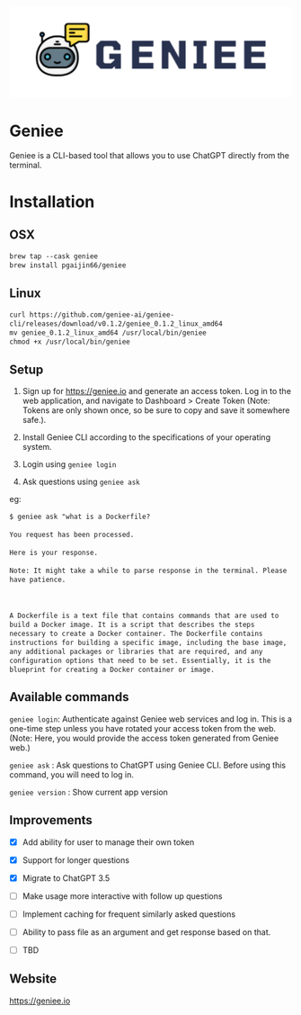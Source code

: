 ![geniee](assets/geniee.png)


# Geniee

Geniee is a CLI-based tool that allows you to use ChatGPT directly from the terminal.

# Installation

## OSX 

```shell
brew tap --cask geniee
brew install pgaijin66/geniee
```

## Linux

```shell
curl https://github.com/geniee-ai/geniee-cli/releases/download/v0.1.2/geniee_0.1.2_linux_amd64
mv geniee_0.1.2_linux_amd64 /usr/local/bin/geniee
chmod +x /usr/local/bin/geniee
```

## Setup

1. Sign up for https://geniee.io and generate an access token. Log in to the web application, and navigate to Dashboard > Create Token (Note: Tokens are only shown once, so be sure to copy and save it somewhere safe.).

2. Install Geniee CLI according to the specifications of your operating system.

3. Login using `geniee login`

4. Ask questions using `geniee ask`

eg:
```shell
$ geniee ask "what is a Dockerfile?

You request has been processed.

Here is your response.

Note: It might take a while to parse response in the terminal. Please have patience.



A Dockerfile is a text file that contains commands that are used to build a Docker image. It is a script that describes the steps necessary to create a Docker container. The Dockerfile contains instructions for building a specific image, including the base image, any additional packages or libraries that are required, and any configuration options that need to be set. Essentially, it is the blueprint for creating a Docker container or image.

```


## Available commands


`geniee login`: Authenticate against Geniee web services and log in. This is a one-time step unless you have rotated your access token from the web. (Note: Here, you would provide the access token generated from Geniee web.)

`geniee ask` : Ask questions to ChatGPT using Geniee CLI. Before using this command, you will need to log in.

`geniee version` : Show current app version 

## Improvements

- [x] Add ability for user to manage their own token

- [x] Support for longer questions

- [x] Migrate to ChatGPT 3.5

- [ ] Make usage more interactive with follow up questions

- [ ] Implement caching for frequent similarly asked questions

- [ ] Ability to pass file as an argument and get response based on that.

- [ ] TBD


## Website

https://geniee.io



